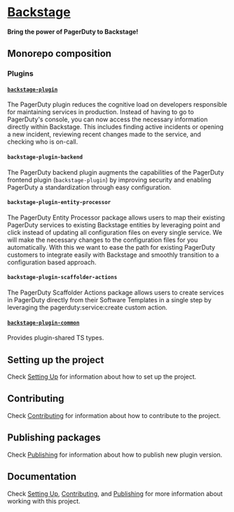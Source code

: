 # [Backstage](https://backstage.io)

**Bring the power of PagerDuty to Backstage!**

## Monorepo composition

### Plugins

#### [`backstage-plugin`](./plugins/backstage-plugin/README.md)

The PagerDuty plugin reduces the cognitive load on developers responsible for maintaining services in production. Instead of having to go to PagerDuty's console, you can now access the necessary information directly within Backstage. This includes finding active incidents or opening a new incident, reviewing recent changes made to the service, and checking who is on-call.

#### `backstage-plugin-backend`

The PagerDuty backend plugin augments the capabilities of the PagerDuty frontend plugin (`backstage-plugin`) by improving security and enabling PagerDuty a standardization through easy configuration.

#### `backstage-plugin-entity-processor`

The PagerDuty Entity Processor package allows users to map their existing PagerDuty services to existing Backstage entities by leveraging point and click instead of updating all configuration files on every single service. We will make the necessary changes to the configuration files for you automatically. With this we want to ease the path for existing PagerDuty customers to integrate easily with Backstage and smoothly transition to a configuration based approach.

#### `backstage-plugin-scaffolder-actions`

The PagerDuty Scaffolder Actions package allows users to create services in PagerDuty directly from their Software Templates in a single step by leveraging the pagerduty:service:create custom action.

#### [`backstage-plugin-common`](./plugins/backstage-plugin-common/README.md)

Provides plugin-shared TS types.

## Setting up the project

Check [Setting Up](./docs/setting-up.md) for information about how to set up the project.

## Contributing

Check [Contributing](./docs/contributing.md) for information about how to contribute to the project.

## Publishing packages

Check [Publishing](./docs/publishing.md) for information about how to publish new plugin version.

## Documentation

Check [Setting Up](./docs/setting-up.md), [Contributing](./docs/contributing.md), and [Publishing](./docs/publishing.md) for more information about working with this project.
